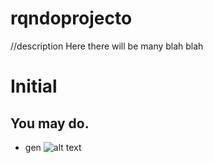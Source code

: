 # rqndoprojecto
//description
Here there will be many blah blah
# Initial
## You may do.
* gen
![alt text](https://www.aquariumofpacific.org/images/exhibits/Magnificent_Tree_Frog_900.jpg)
